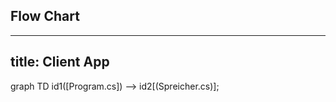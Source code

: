 ## Flow Chart
---
title: Client App
---

graph TD
    id1([Program.cs]) --> id2[(Spreicher.cs)];
    
    
